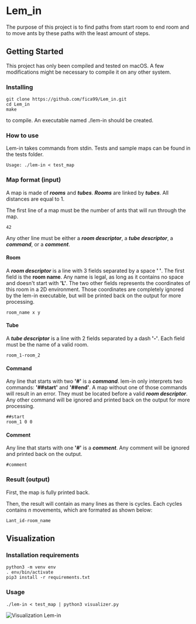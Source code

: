 # Lem_in
The purpose of this project is to find paths from start room to end room and to move ants by these paths with the least amount of steps.

## Getting Started

This project has only been compiled and tested on macOS. A few modifications might be necessary to compile it on any other system.

### Installing

```
git clone https://github.com/fica99/Lem_in.git
cd Lem_in
make
```
to compile. An executable named ./lem-in should be created.

### How to use

Lem-in takes commands from stdin. Tests and sample maps can be found in the tests folder.

```
Usage: ./lem-in < test_map
```

### Map format (input)

A map is made of ***rooms*** and ***tubes***. ***Rooms*** are linked by ***tubes***. All distances are equal to 1.

The first line of a map must be the number of ants that will run through the map.

```
42
```

Any other line must be either a ***room descriptor***, a ***tube descriptor***, a ***command***, or a ***comment***.

#### Room

A ***room descriptor*** is a line with 3 fields separated by a space **' '**. The first field is the **room name**. Any name is legal, as long as it contains no space and doesn't start with **'L'**. The two other fields represents the coordinates of this room in a 2D environment. Those coordinates are completely ignored by the lem-in executable, but will be printed back on the output for more processing.

```
room_name x y
```

#### Tube

A ***tube descriptor*** is a line with 2 fields separated by a dash **'-'**. Each field must be the name of a valid room.

```
room_1-room_2
```

#### Command

Any line that starts with two **'#'** is a  ***command***. lem-in only interprets two commands: **'##start'** and **'##end'**. A map without one of those commands will result in an error. They must be located before a valid ***room descriptor***. Any other command will be ignored and printed back on the output for more processing.

```
##start
room_1 0 0
```

#### Comment

Any line that starts with one **'#'** is a  ***comment***. Any comment will be ignored and printed back on the output.

```
#comment
```

### Result (output)

First, the map is fully printed back.

Then, the result will contain as many lines as there is cycles. Each cycles contains *n* movements, which are formated as shown below:

```
Lant_id-room_name
```

## Visualization

### Installation requirements

```
python3 -m venv env
. env/bin/activate
pip3 install -r requirements.txt
```

### Usage
```
./lem-in < test_map | python3 visualizer.py
```

![Visualization Lem-in](https://i.ibb.co/w4dQYMk/Screen-Shot-2020-10-11-at-2-50-10-PM.png)
